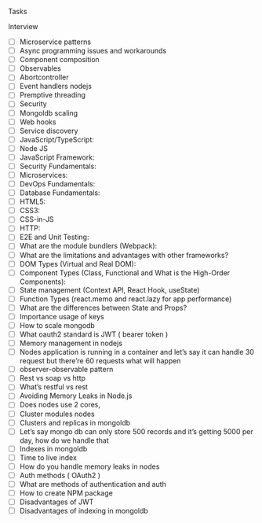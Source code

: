 Tasks

Interview
- [ ] Microservice patterns
- [ ] Async programming issues and workarounds
- [ ] Component composition
- [ ] Observables
- [ ] Abortcontroller
- [ ] Event handlers nodejs
- [ ] Premptive threading
- [ ] Security
- [ ] Mongoldb scaling
- [ ] Web hooks
- [ ] Service discovery
- [ ] JavaScript/TypeScript:
- [ ] Node JS
- [ ] JavaScript Framework:
- [ ] Security Fundamentals:
- [ ] Microservices:
- [ ] DevOps Fundamentals:
- [ ] Database Fundamentals:
- [ ] HTML5:
- [ ] CSS3:
- [ ] CSS-in-JS
- [ ] HTTP:
- [ ] E2E and Unit Testing:
- [ ] What are the module bundlers (Webpack):
- [ ] What are the limitations and advantages with other frameworks?
- [ ] DOM Types (Virtual and Real DOM):
- [ ] Component Types (Class, Functional and What is the High-Order Components):
- [ ] State management (Context API, React Hook, useState)
- [ ] Function Types (react.memo and react.lazy for app performance)
- [ ] What are the differences between State and Props?
- [ ] Importance usage of keys
- [ ] How to scale mongodb
- [ ] What oauth2 standard is JWT ( bearer token )
- [ ] Memory management in nodejs
- [ ] Nodes application is running in a container and let’s say it can handle 30 request but there’re 60 requests what will happen
- [ ] observer-observable pattern
- [ ] Rest vs soap vs http
- [ ] What’s restful vs rest
- [ ] Avoiding Memory Leaks in Node.js
- [ ] Does nodes use 2 cores, 
- [ ] Cluster modules nodes
- [ ] Clusters and replicas in mongoldb
- [ ] Let’s say mongo db can only store 500 records and it’s getting 5000 per day, how do we handle that
- [ ] Indexes in mongoldb
- [ ] Time to live index 
- [ ] How do you handle memory leaks in nodes
- [ ] Auth methods ( OAuth2 )
- [ ] What are methods of authentication and auth
- [ ] How to create NPM package
- [ ] Disadvantages of JWT
- [ ] Disadvantages of indexing in mongoldb
